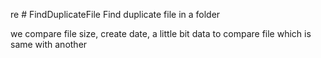 re  # FindDuplicateFile
Find duplicate file in a folder

we compare file size, create date, a little bit data to compare file which is same with another
